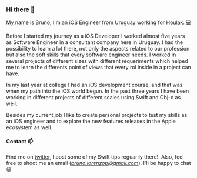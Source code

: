 ### Hi there 👋

My name is Bruno, I'm an iOS Engineer from Uruguay working for [Houlak](www.houlak.com). :computer:

Before I started my journey as a iOS Developer I worked almost five years as Software Engineer in a consultant company here in Uruguay. I had the possibility to learn a lot there, not only the aspects related to our profession but also the soft skills that every software engineer needs. I worked in several projects of different sizes with different requeriments which helped me to learn the differents point of views that every rol inside in a project can have.

In my last year at college I had an iOS development course, and that was when my path into the iOS world begun. In the past three years I have been working in different projects of different scales using Swift and Obj-c as well. 

Besides my current job I like to create personal projects to test my skills as an iOS engineer and to explore the new features releases in the Apple ecosystem as well.

#### Contact :mailbox:
Find me on [twitter](www.twitter.com/b_lorenzo10), I post some of my Swift tips reguarily there!. Also, feel free to shoot me an email (*bruno.lorenzop@gmail.com*). I'll be happy to chat :smiley:
